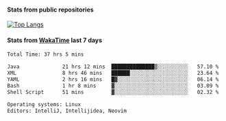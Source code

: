 #### Stats from public repositories

[![Top Langs](https://github-readme-stats.vercel.app/api/top-langs/?username=hyoghurt&layout=compact&exclude_repo=multiserver,docker_compose&langs_count=6)](https://github.com/anuraghazra/github-readme-stats)

#### Stats from [WakaTime](https://wakatime.com/@hyoghurt) last 7 days
<!--START_SECTION:waka-->

```txt
Total Time: 37 hrs 5 mins

Java              21 hrs 12 mins  ██████████████▒░░░░░░░░░░   57.10 %
XML               8 hrs 46 mins   ██████░░░░░░░░░░░░░░░░░░░   23.64 %
YAML              2 hrs 16 mins   █▓░░░░░░░░░░░░░░░░░░░░░░░   06.14 %
Bash              1 hr 8 mins     ▓░░░░░░░░░░░░░░░░░░░░░░░░   03.09 %
Shell Script      51 mins         ▓░░░░░░░░░░░░░░░░░░░░░░░░   02.32 %

Operating systems: Linux
Editors: IntelliJ, Intellijidea, Neovim
```

<!--END_SECTION:waka-->
